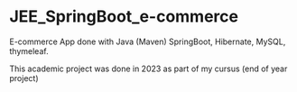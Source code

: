 # JEE_SpringBoot_e-commerce
E-commerce App done with Java (Maven) SpringBoot, Hibernate, MySQL, thymeleaf.

This academic project was done in 2023 as part of my cursus (end of year project)
